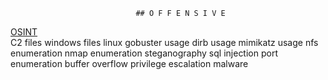 								## O F F E N S I V E
                                
<a href="{{ site.baseurl }}_posts/OSINT">OSINT</a><br>
C2
files windows
files linux
gobuster usage
dirb usage
mimikatz usage
nfs enumeration
nmap enumeration
steganography
sql injection
port enumeration
buffer overflow
privilege escalation
malware
